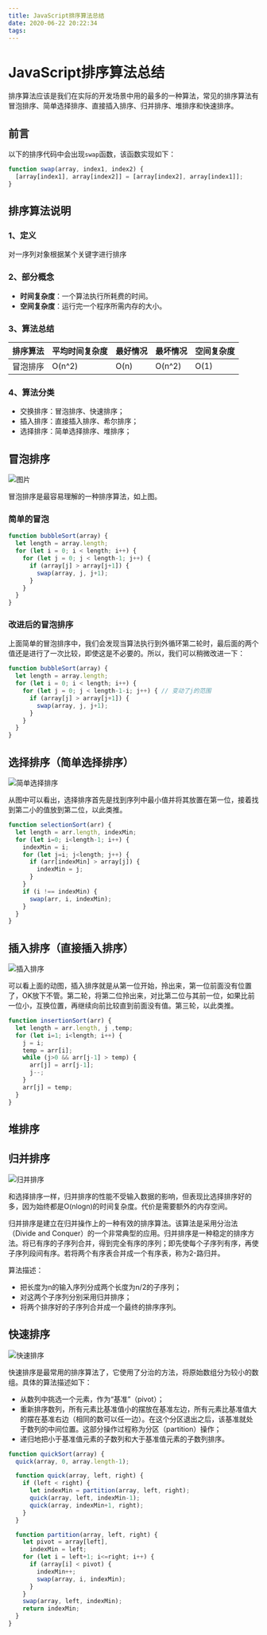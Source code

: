 ```yaml
---
title: JavaScript排序算法总结
date: 2020-06-22 20:22:34
tags:
---
```



# JavaScript排序算法总结

排序算法应该是我们在实际的开发场景中用的最多的一种算法，常见的排序算法有冒泡排序、简单选择排序、直接插入排序、归并排序、堆排序和快速排序。

## 前言

以下的排序代码中会出现`swap`函数，该函数实现如下：

```js
function swap(array, index1, index2) {
  [array[index1], array[index2]] = [array[index2], array[index1]];
}
```

## 排序算法说明

### 1、定义

对一序列对象根据某个关键字进行排序

### 2、部分概念

- **时间复杂度**：一个算法执行所耗费的时间。
- **空间复杂度**：运行完一个程序所需内存的大小。

### 3、算法总结

|排序算法|平均时间复杂度|最好情况|最坏情况|空间复杂度|
|:--|:--|:--|:--|:--|
|冒泡排序|O(n^2)|O(n)|O(n^2)|O(1)|

### 4、算法分类

- 交换排序：冒泡排序、快速排序；
- 插入排序：直接插入排序、希尔排序；
- 选择排序：简单选择排序、堆排序；

## 冒泡排序

![图片](https://blog-1257256187.cos.ap-chengdu.myqcloud.com/img/640.gif)

冒泡排序是最容易理解的一种排序算法，如上图。

### 简单的冒泡

```js
function bubbleSort(array) {
  let length = array.length;
  for (let i = 0; i < length; i++) {
    for (let j = 0; j < length-1; j++) {
      if (array[j] > array[j+1]) {
        swap(array, j, j+1);
      }
    }
  }
}
```

### 改进后的冒泡排序

上面简单的冒泡排序中，我们会发现当算法执行到外循环第二轮时，最后面的两个值还是进行了一次比较，即使这是不必要的。所以，我们可以稍微改进一下：

```js
function bubbleSort(array) {
  let length = array.length;
  for (let i = 0; i < length; i++) {
    for (let j = 0; j < length-1-i; j++) { // 变动了j的范围
      if (array[j] > array[j+1]) {
        swap(array, j, j+1);
      }
    }
  }
}
```

## 选择排序（简单选择排序）

![简单选择排序](https://blog-1257256187.cos.ap-chengdu.myqcloud.com/img/20200514105627)

从图中可以看出，选择排序首先是找到序列中最小值并将其放置在第一位，接着找到第二小的值放到第二位，以此类推。

```js
function selectionSort(arr) {
  let length = arr.length, indexMin;
  for (let i=0; i<length-1; i++) {
    indexMin = i;
    for (let j=i; j<length; j++) {
      if (arr[indexMin] > array[j]) {
        indexMin = j;
      }
    }
    if (i !== indexMin) {
      swap(arr, i, indexMin);
    }
  }
}
```

## 插入排序（直接插入排序）

![插入排序](https://blog-1257256187.cos.ap-chengdu.myqcloud.com/img/20200514105642)

可以看上面的动图，插入排序就是从第一位开始，拎出来，第一位前面没有位置了，OK放下不管。第二轮，将第二位拎出来，对比第二位与其前一位，如果比前一位小，互换位置，再继续向前比较直到前面没有值。第三轮，以此类推。

```js
function insertionSort(arr) {
  let length = arr.length, j ,temp;
  for (let i=1; i<length; i++) {
    j = i;
    temp = arr[i];
    while (j>0 && arr[j-1] > temp) {
      arr[j] = arr[j-1];
      j--;
    }
    arr[j] = temp;
  }
}
```

## 堆排序

## 归并排序

![归并排序](https://blog-1257256187.cos.ap-chengdu.myqcloud.com/img/20200514105701)

和选择排序一样，归并排序的性能不受输入数据的影响，但表现比选择排序好的多，因为始终都是O(nlogn)的时间复杂度。代价是需要额外的内存空间。

归并排序是建立在归并操作上的一种有效的排序算法。该算法是采用分治法（Divide and Conquer）的一个非常典型的应用。归并排序是一种稳定的排序方法。将已有序的子序列合并，得到完全有序的序列；即先使每个子序列有序，再使子序列段间有序。若将两个有序表合并成一个有序表，称为2-路归并。

算法描述：
- 把长度为n的输入序列分成两个长度为n/2的子序列；
- 对这两个子序列分别采用归并排序；
- 将两个排序好的子序列合并成一个最终的排序序列。

## 快速排序

![快速排序](https://blog-1257256187.cos.ap-chengdu.myqcloud.com/img/20200514105716)

快速排序是最常用的排序算法了，它使用了分治的方法，将原始数组分为较小的数组。具体的算法描述如下：

- 从数列中挑选一个元素，作为“基准”（pivot）；
- 重新排序数列，所有元素比基准值小的摆放在基准左边，所有元素比基准值大的摆在基准右边（相同的数可以任一边）。在这个分区退出之后，该基准就处于数列的中间位置。这部分操作过程称为分区（partition）操作；
- 递归地把小于基准值元素的子数列和大于基准值元素的子数列排序。

```js
function quickSort(array) {
  quick(array, 0, array.length-1);

  function quick(array, left, right) {
    if (left < right) {
      let indexMin = partition(array, left, right);
      quick(array, left, indexMin-1);
      quick(array, indexMin+1, right);
    }
  }

  function partition(array, left, right) {
    let pivot = array[left],
      indexMin = left;
    for (let i = left+1; i<=right; i++) {
      if (array[i] < pivot) {
        indexMin++;
        swap(array, i, indexMin);
      }
    }
    swap(array, left, indexMin);
    return indexMin;
  }
}
```

